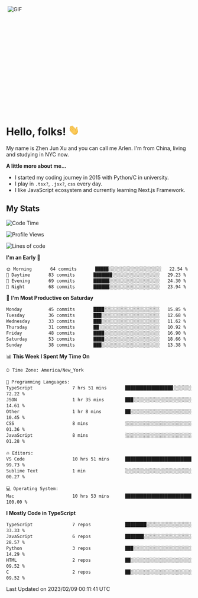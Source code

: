 <img align="right" alt="GIF" src="https://media.giphy.com/media/xUA7bdpLxQhsSQdyog/giphy.gif" width="500" height="320" />

# Hello, folks! <img src="https://raw.githubusercontent.com/arlenxuzj/arlenxuzj/master/assets/wave.gif" width="30px">

My name is Zhen Jun Xu and you can call me Arlen. I'm from China, living and studying in NYC now.

**A little more about me...**

 - I started my coding journey in 2015 with Python/C in university.
 - I play in `.tsx?`, `.jsx?`, `css` every day.
 - I like JavaScript ecosystem and currently learning Next.js Framework.

## My Stats

<!--START_SECTION:waka-->
![Code Time](http://img.shields.io/badge/Code%20Time-3%2C030%20hrs%209%20mins-blue)

![Profile Views](http://img.shields.io/badge/Profile%20Views-4-blue)

![Lines of code](https://img.shields.io/badge/From%20Hello%20World%20I%27ve%20Written-323%20Thousand%20lines%20of%20code-blue)

**I'm an Early 🐤** 

```text
🌞 Morning       64 commits       █████░░░░░░░░░░░░░░░░░░░░   22.54 % 
🌆 Daytime       83 commits       ███████░░░░░░░░░░░░░░░░░░   29.23 % 
🌃 Evening       69 commits       ██████░░░░░░░░░░░░░░░░░░░   24.30 % 
🌙 Night         68 commits       ██████░░░░░░░░░░░░░░░░░░░   23.94 % 

```
📅 **I'm Most Productive on Saturday** 

```text
Monday          45 commits       ████░░░░░░░░░░░░░░░░░░░░░   15.85 % 
Tuesday         36 commits       ███░░░░░░░░░░░░░░░░░░░░░░   12.68 % 
Wednesday       33 commits       ███░░░░░░░░░░░░░░░░░░░░░░   11.62 % 
Thursday        31 commits       ██░░░░░░░░░░░░░░░░░░░░░░░   10.92 % 
Friday          48 commits       ████░░░░░░░░░░░░░░░░░░░░░   16.90 % 
Saturday        53 commits       ████░░░░░░░░░░░░░░░░░░░░░   18.66 % 
Sunday          38 commits       ███░░░░░░░░░░░░░░░░░░░░░░   13.38 % 

```


📊 **This Week I Spent My Time On** 

```text
⌚︎ Time Zone: America/New_York

💬 Programming Languages: 
TypeScript               7 hrs 51 mins       ██████████████████░░░░░░░   72.22 % 
JSON                     1 hr 35 mins        ███░░░░░░░░░░░░░░░░░░░░░░   14.61 % 
Other                    1 hr 8 mins         ██░░░░░░░░░░░░░░░░░░░░░░░   10.45 % 
CSS                      8 mins              ░░░░░░░░░░░░░░░░░░░░░░░░░   01.36 % 
JavaScript               8 mins              ░░░░░░░░░░░░░░░░░░░░░░░░░   01.28 % 

🔥 Editors: 
VS Code                  10 hrs 51 mins      █████████████████████████   99.73 % 
Sublime Text             1 min               ░░░░░░░░░░░░░░░░░░░░░░░░░   00.27 % 

💻 Operating System: 
Mac                      10 hrs 53 mins      █████████████████████████   100.00 % 

```

**I Mostly Code in TypeScript** 

```text
TypeScript               7 repos             ████████░░░░░░░░░░░░░░░░░   33.33 % 
JavaScript               6 repos             ███████░░░░░░░░░░░░░░░░░░   28.57 % 
Python                   3 repos             ███░░░░░░░░░░░░░░░░░░░░░░   14.29 % 
HTML                     2 repos             ██░░░░░░░░░░░░░░░░░░░░░░░   09.52 % 
C                        2 repos             ██░░░░░░░░░░░░░░░░░░░░░░░   09.52 % 

```



 Last Updated on 2023/02/09 00:11:41 UTC
<!--END_SECTION:waka-->
